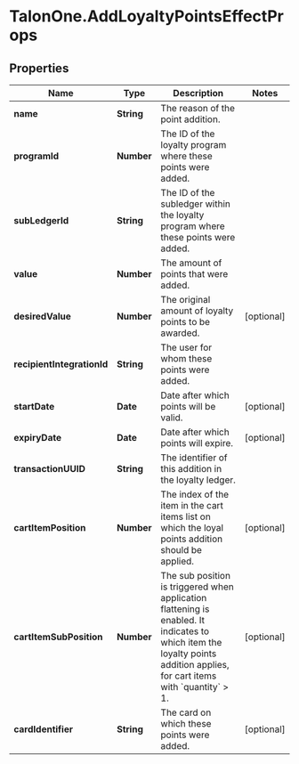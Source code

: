 # TalonOne.AddLoyaltyPointsEffectProps

## Properties

Name | Type | Description | Notes
------------ | ------------- | ------------- | -------------
**name** | **String** | The reason of the point addition. | 
**programId** | **Number** | The ID of the loyalty program where these points were added. | 
**subLedgerId** | **String** | The ID of the subledger within the loyalty program where these points were added. | 
**value** | **Number** | The amount of points that were added. | 
**desiredValue** | **Number** | The original amount of loyalty points to be awarded. | [optional] 
**recipientIntegrationId** | **String** | The user for whom these points were added. | 
**startDate** | **Date** | Date after which points will be valid. | [optional] 
**expiryDate** | **Date** | Date after which points will expire. | [optional] 
**transactionUUID** | **String** | The identifier of this addition in the loyalty ledger. | 
**cartItemPosition** | **Number** | The index of the item in the cart items list on which the loyal points addition should be applied. | [optional] 
**cartItemSubPosition** | **Number** | The sub position is triggered when application flattening is enabled. It indicates to which item the loyalty points addition applies, for cart items with &#x60;quantity&#x60; &gt; 1.  | [optional] 
**cardIdentifier** | **String** | The card on which these points were added. | [optional] 


